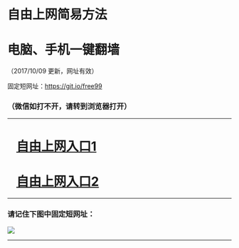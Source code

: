 ﻿# 自由上网简易方法

# 电脑、手机一键翻墙

（2017/10/09 更新，网址有效）

固定短网址：https://git.io/free99

### （微信如打不开，请转到浏览器打开）


***





# &nbsp;&nbsp; <a href="http://ft76192699.fwq-tz-1001.info/fwqtz01.html?t=100900116705 " target="_blank">自由上网入口1</a>
# &nbsp;&nbsp; <a href="http://ft1848823677.fwq-tz-1002.info/fwqtz02.html?t=10090017478 " target="_blank">自由上网入口2</a>
***

### 请记住下图中固定短网址：

<img src="https://s3-us-west-2.amazonaws.com/fwq-1001/yjfq-20170905okok.png" /> 


***

